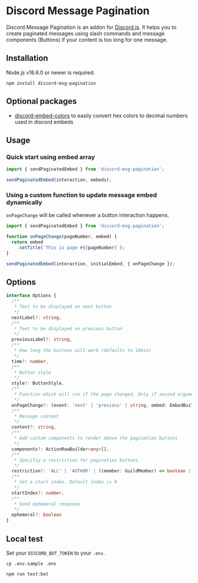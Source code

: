 # Discord Message Pagination

Discord Message Pagination is an addon for [Discord.js](https://discord.js.org/). It helps you to create paginated messages using slash commands and message components (Buttons) if your content is too long for one message.

## Installation

Node.js v16.6.0 or newer is required.

```sh-session
npm install discord-msg-pagination
```

## Optional packages

* [discord-embed-colors](https://www.npmjs.com/package/discord-embed-colors) to easily convert hex colors to decimal numbers used in discord embeds

## Usage

### Quick start using embed array

```ts
import { sendPaginatedEmbed } from 'discord-msg-pagination';

sendPaginatedEmbed(interaction, embeds);
```

### Using a custom function to update message embed dynamically

`onPageChange` will be called whenever a button interaction happens.

```ts
import { sendPaginatedEmbed } from 'discord-msg-pagination';

function onPageChange(pageNumber, embed) {
  return embed
    .setTitle(`This is page #${pageNumber}`);
}

sendPaginatedEmbed(interaction, initialEmbed, { onPageChange });
```

## Options

```ts
interface Options {
  /**
   * Text to be displayed on next button
   */
  nextLabel?: string,
  /**
   * Text to be displayed on previous button
   */
  previousLabel?: string,
  /**
   * How long the buttons will work (defaults to 10min)
   */
  time?: number,
  /**
   * Button style
   */
  style?: ButtonStyle,
  /**
   * Function which will run if the page changed. Only if second argument is not an array. 
   */
  onPageChange?: (event: 'next' | 'previous' | string, embed: EmbedBuilder) => EmbedBuilder | Promise<EmbedBuilder>,
  /**
   * Message content
   */
  content?: string,
  /**
   * Add custom components to render above the pagination buttons
   */
  components?: ActionRowBuilder<any>[],
  /**
   * Specifiy a restriction for pagination buttons
   */
  restriction?: 'ALL' | 'AUTHOR' | ((member: GuildMember) => boolean | Promise<boolean>),
  /**
   * Set a start index. Default index is 0
   */
  startIndex?: number,  
  /**
   * Send ephemeral response
   */
  ephemeral?: boolean
}
```

## Local test

Set your `DISCORD_BOT_TOKEN` to your `.env`.

```sh-session
cp .env.sample .env

npm run test:bot
```